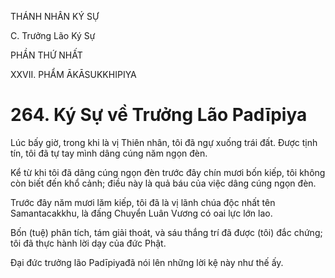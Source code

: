 THÁNH NHÂN KÝ SỰ

C. Trưởng Lão Ký Sự

PHẦN THỨ NHẤT

XXVII. PHẨM ĀKĀSUKKHIPIYA

# 264. Ký Sự về Trưởng Lão Padīpiya

Lúc bấy giờ, trong khi là vị Thiên nhân, tôi đã ngự xuống trái đất. Được tịnh tín, tôi đã tự tay mình dâng cúng năm ngọn đèn.

Kể từ khi tôi đã dâng cúng ngọn đèn trước đây chín mươi bốn kiếp, tôi không còn biết đến khổ cảnh; điều này là quả báu của việc dâng cúng ngọn đèn.

Trước đây năm mươi lăm kiếp, tôi đã là vị lãnh chúa độc nhất tên Samantacakkhu, là đấng Chuyển Luân Vương có oai lực lớn lao.

Bốn (tuệ) phân tích, tám giải thoát, và sáu thắng trí đã được (tôi) đắc chứng; tôi đã thực hành lời dạy của đức Phật.

Đại đức trưởng lão Padīpiyađã nói lên những lời kệ này như thế ấy.
